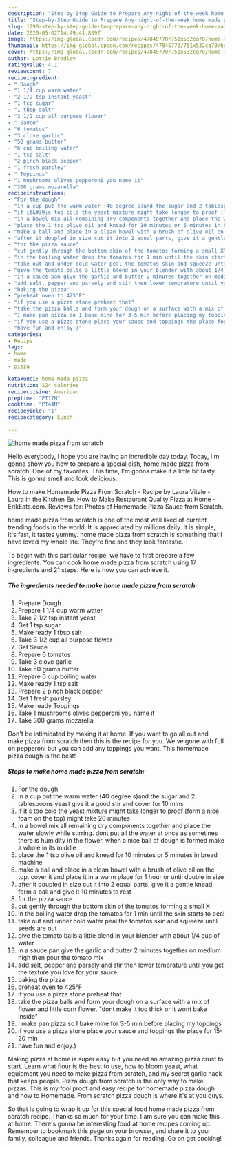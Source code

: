 ```yaml
---
description: "Step-by-Step Guide to Prepare Any-night-of-the-week home made pizza from scratch"
title: "Step-by-Step Guide to Prepare Any-night-of-the-week home made pizza from scratch"
slug: 1290-step-by-step-guide-to-prepare-any-night-of-the-week-home-made-pizza-from-scratch
date: 2020-05-02T14:49:41.839Z
image: https://img-global.cpcdn.com/recipes/47845770/751x532cq70/home-made-pizza-from-scratch-recipe-main-photo.jpg
thumbnail: https://img-global.cpcdn.com/recipes/47845770/751x532cq70/home-made-pizza-from-scratch-recipe-main-photo.jpg
cover: https://img-global.cpcdn.com/recipes/47845770/751x532cq70/home-made-pizza-from-scratch-recipe-main-photo.jpg
author: Lottie Bradley
ratingvalue: 4.1
reviewcount: 7
recipeingredient:
- " Dough"
- "1 1/4 cup warm water"
- "2 1/2 tsp instant yeast"
- "1 tsp sugar"
- "1 tbsp salt"
- "3 1/2 cup all purpose flower"
- " Sauce"
- "6 tomatos"
- "3 clove garlic"
- "50 grams butter"
- "6 cup boiling water"
- "1 tsp salt"
- "2 pinch black pepper"
- "1 fresh parsley"
- " Toppings"
- "1 mushrooms olives pepperoni you name it"
- "300 grams mozarella"
recipeinstructions:
- "For the dough"
- "in a cup put the warm water (40 degree s)and the sugar and 2 tablespoons yeast give it a good stir and cover for 10 mins"
- "if it&#39;s too cold the yeast mixture might take longer to proof (form a nice foam on the top) might take 20 minutes"
- "in a bowel mix all remaining dry components together and place the water slowly while stirring.  dont put all the water at once as sometines there is humidity in the flower. when a nice ball of dough is formed make a whole in its middle"
- "place the 1 tsp olive oil and knead for 10 minutes or 5 minutes in bread machine"
- "make a ball and place in a clean bowel with a brush of olive oil on the top. cover it and place it in a warm place for 1 hour or until double in size"
- "after it doupled in size cut it into 2 equal parts, give it a gentle knead,  form a ball and give it 10 minutes to rest"
- "for the pizza sauce"
- "cut gently through the bottom skin of the tomatos forming a small X"
- "in the boiling water drop the tomatos for 1 min until the skin starts to peal"
- "take out and under cold water peal the tomatos skin and squeeze until seeds are out"
- "give the tomato balls a little blend in your blender with about 1/4 cup of water"
- "in a sauce pan give the garlic and butter 2 minutes together on medium high then pour the tomato mix"
- "add salt, pepper and parsely and stir then lower temprature until you get the texture you love for your sauce"
- "baking the pizza"
- "preheat oven to 425°F"
- "if you use a pizza stone preheat that"
- "take the pizza balls and form your dough on a surface with a mix of flower and little corn flower. &#34;dont make it too thick or it wont bake inside&#34;"
- "I make pan pizza so I bake mine for 3-5 min before placing my toppings"
- "if you use a pizza stone place your sauce and toppings the place for 15-20 min"
- "have fun and enjoy:)"
categories:
- Recipe
tags:
- home
- made
- pizza

katakunci: home made pizza 
nutrition: 124 calories
recipecuisine: American
preptime: "PT17M"
cooktime: "PT44M"
recipeyield: "1"
recipecategory: Lunch

---
```



![home made pizza from scratch](https://img-global.cpcdn.com/recipes/47845770/751x532cq70/home-made-pizza-from-scratch-recipe-main-photo.jpg)

Hello everybody, I hope you are having an incredible day today. Today, I'm gonna show you how to prepare a special dish, home made pizza from scratch. One of my favorites. This time, I'm gonna make it a little bit tasty. This is gonna smell and look delicious.

How to make Homemade Pizza From Scratch - Recipe by Laura Vitale - Laura in the Kitchen Ep. How to Make Restaurant Quality Pizza at Home - ErikEats.com. Reviews for: Photos of Homemade Pizza Sauce from Scratch.

home made pizza from scratch is one of the most well liked of current trending foods in the world. It is appreciated by millions daily. It is simple, it's fast, it tastes yummy. home made pizza from scratch is something that I have loved my whole life. They're fine and they look fantastic.


To begin with this particular recipe, we have to first prepare a few ingredients. You can cook home made pizza from scratch using 17 ingredients and 21 steps. Here is how you can achieve it.

<!--inarticleads1-->

##### The ingredients needed to make home made pizza from scratch:

1. Prepare  Dough
1. Prepare 1 1/4 cup warm water
1. Take 2 1/2 tsp instant yeast
1. Get 1 tsp sugar
1. Make ready 1 tbsp salt
1. Take 3 1/2 cup all purpose flower
1. Get  Sauce
1. Prepare 6 tomatos
1. Take 3 clove garlic
1. Take 50 grams butter
1. Prepare 6 cup boiling water
1. Make ready 1 tsp salt
1. Prepare 2 pinch black pepper
1. Get 1 fresh parsley
1. Make ready  Toppings
1. Take 1 mushrooms olives pepperoni you name it
1. Take 300 grams mozarella


Don&#39;t be intimidated by making it at home. If you want to go all out and make pizza from scratch then this is the recipe for you. We&#39;ve gone with full on pepperoni but you can add any toppings you want. This homemade pizza dough is the best! 

<!--inarticleads2-->

##### Steps to make home made pizza from scratch:

1. For the dough
1. in a cup put the warm water (40 degree s)and the sugar and 2 tablespoons yeast give it a good stir and cover for 10 mins
1. if it&#39;s too cold the yeast mixture might take longer to proof (form a nice foam on the top) might take 20 minutes
1. in a bowel mix all remaining dry components together and place the water slowly while stirring.  dont put all the water at once as sometines there is humidity in the flower. when a nice ball of dough is formed make a whole in its middle
1. place the 1 tsp olive oil and knead for 10 minutes or 5 minutes in bread machine
1. make a ball and place in a clean bowel with a brush of olive oil on the top. cover it and place it in a warm place for 1 hour or until double in size
1. after it doupled in size cut it into 2 equal parts, give it a gentle knead,  form a ball and give it 10 minutes to rest
1. for the pizza sauce
1. cut gently through the bottom skin of the tomatos forming a small X
1. in the boiling water drop the tomatos for 1 min until the skin starts to peal
1. take out and under cold water peal the tomatos skin and squeeze until seeds are out
1. give the tomato balls a little blend in your blender with about 1/4 cup of water
1. in a sauce pan give the garlic and butter 2 minutes together on medium high then pour the tomato mix
1. add salt, pepper and parsely and stir then lower temprature until you get the texture you love for your sauce
1. baking the pizza
1. preheat oven to 425°F
1. if you use a pizza stone preheat that
1. take the pizza balls and form your dough on a surface with a mix of flower and little corn flower. &#34;dont make it too thick or it wont bake inside&#34;
1. I make pan pizza so I bake mine for 3-5 min before placing my toppings
1. if you use a pizza stone place your sauce and toppings the place for 15-20 min
1. have fun and enjoy:)


Making pizza at home is super easy but you need an amazing pizza crust to start. Learn what flour is the best to use, how to bloom yeast, what equipment you need to make pizza from scratch, and my secret garlic hack that keeps people. Pizza dough from scratch is the only way to make pizzas. This is my fool proof and easy recipe for homemade pizza dough and how to Homemade. From scratch pizza dough is where it&#39;s at you guys. 

So that is going to wrap it up for this special food home made pizza from scratch recipe. Thanks so much for your time. I am sure you can make this at home. There's gonna be interesting food at home recipes coming up. Remember to bookmark this page on your browser, and share it to your family, colleague and friends. Thanks again for reading. Go on get cooking!
